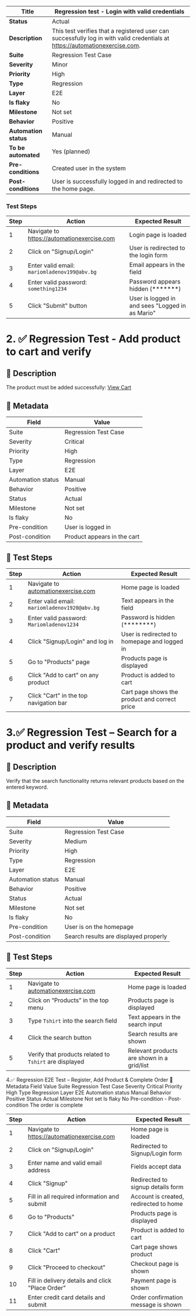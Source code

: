 | **Title**                           | Regression test - Login with valid credentials                        |
|------------------------------------|------------------------------------------------------------------------|
| **Status**                         | Actual                                                                 |
| **Description**                    | This test verifies that a registered user can successfully log in with valid credentials at https://automationexercise.com. |
| **Suite**                          | Regression Test Case                                                   |
| **Severity**                       | Minor                                                                  |
| **Priority**                       | High                                                                   |
| **Type**                           | Regression                                                             |
| **Layer**                          | E2E                                                                    |
| **Is flaky**                       | No                                                                     |
| **Milestone**                      | Not set                                                                |
| **Behavior**                       | Positive                                                               |
| **Automation status**              | Manual                                                                 |
| **To be automated**                | Yes (planned)                                                          |
| **Pre-conditions**                 | Created user in the system                                             |
| **Post-conditions**                | User is successfully logged in and redirected to the home page.       |

### Test Steps

| **Step**                           | **Action**                                                | **Expected Result**                                  |
|------------------------------------|------------------------------------------------------------|------------------------------------------------------|
| 1                                  | Navigate to https://automationexercise.com                 | Login page is loaded                                |
| 2                                  | Click on "Signup/Login"                                   | User is redirected to the login form                |
| 3                                  | Enter valid email: `mariomladenov199@abv.bg`              | Email appears in the field                          |
| 4                                  | Enter valid password: `something1234`                     | Password appears hidden (*******)                   |
| 5                                  | Click "Submit" button                                     | User is logged in and sees "Logged in as Mario"     |








# 2. ✅ Regression Test - Add product to cart and verify

## 📌 Description
The product must be added successfully: [View Cart](https://automationexercise.com/view_cart)

## 🧩 Metadata

| Field              | Value                       |
|--------------------|-----------------------------|
| Suite              | Regression Test Case        |
| Severity           | Critical                    |
| Priority           | High                        |
| Type               | Regression                  |
| Layer              | E2E                         |
| Automation status  | Manual                      |
| Behavior           | Positive                    |
| Status             | Actual                      |
| Milestone          | Not set                     |
| Is flaky           | No                          |
| Pre-condition      | User is logged in           |
| Post-condition     | Product appears in the cart |

## 🧪 Test Steps

| Step | Action                                                            | Expected Result                                |
|------|-------------------------------------------------------------------|------------------------------------------------|
| 1    | Navigate to [automationexercise.com](https://automationexercise.com) | Home page is loaded                            |
| 2    | Enter valid email: `mariomladenov1920@abv.bg`                    | Text appears in the field                      |
| 3    | Enter valid password: `Mariomladenov1234`                        | Password is hidden (********)                 |
| 4    | Click "Signup/Login" and log in                                  | User is redirected to homepage and logged in   |
| 5    | Go to "Products" page                                             | Products page is displayed                     |
| 6    | Click "Add to cart" on any product                               | Product is added to cart                       |
| 7    | Click "Cart" in the top navigation bar                           | Cart page shows the product and correct price  |




# 3.✅ Regression Test – Search for a product and verify results

## 📌 Description
Verify that the search functionality returns relevant products based on the entered keyword.

## 🧩 Metadata

| Field              | Value                       |
|--------------------|-----------------------------|
| Suite              | Regression Test Case        |
| Severity           | Medium                      |
| Priority           | High                        |
| Type               | Regression                  |
| Layer              | E2E                         |
| Automation status  | Manual                      |
| Behavior           | Positive                    |
| Status             | Actual                      |
| Milestone          | Not set                     |
| Is flaky           | No                          |
| Pre-condition      | User is on the homepage     |
| Post-condition     | Search results are displayed properly |

## 🧪 Test Steps

| Step | Action                                                    | Expected Result                                |
|------|-----------------------------------------------------------|------------------------------------------------|
| 1    | Navigate to [automationexercise.com](https://automationexercise.com) | Home page is loaded                            |
| 2    | Click on “Products” in the top menu                       | Products page is displayed                     |
| 3    | Type `Tshirt` into the search field                       | Text appears in the search input               |
| 4    | Click the search button                                   | Search results are shown                       |
| 5    | Verify that products related to `Tshirt` are displayed    | Relevant products are shown in a grid/list     |





4.✅ Regression E2E Test – Register, Add Product & Complete Order
🧩 Metadata
Field	Value
Suite	Regression Test Case
Severity	Critical
Priority	High
Type	Regression
Layer	E2E
Automation status	Manual
Behavior	Positive
Status	Actual
Milestone	Not set
Is flaky	No
Pre-condition	-
Post-condition	The order is complete


| Step | Action                                    | Expected Result                     |
|-------|-------------------------------------------|------------------------------------|
| 1     | Navigate to https://automationexercise.com | Home page is loaded                 |
| 2     | Click on "Signup/Login"                    | Redirected to Signup/Login form     |
| 3     | Enter name and valid email address         | Fields accept data                  |
| 4     | Click "Signup"                             | Redirected to signup details form  |
| 5     | Fill in all required information and submit | Account is created, redirected to home |
| 6     | Go to "Products"                           | Products page is displayed          |
| 7     | Click "Add to cart" on a product           | Product is added to cart            |
| 8     | Click "Cart"                              | Cart page shows product             |
| 9     | Click "Proceed to checkout"                | Checkout page is shown              |
| 10    | Fill in delivery details and click "Place Order" | Payment page is shown              |
| 11    | Enter credit card details and submit       | Order confirmation message is shown|
